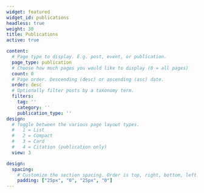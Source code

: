 ```yaml
---
widget: featured
widget_id: publications
headless: true
weight: 30
title: Publications
active: true

content:
  # Page type to display. E.g. post, event, or publication.
  page_type: publication
  # Choose how much pages you would like to display (0 = all pages)
  count: 0
  # Page order. Descending (desc) or ascending (asc) date.
  order: desc
  # Optionally filter posts by a taxonomy term.
  filters:
    tag: ''
    category: ''
    publication_type: ''
design:
  # Toggle between the various page layout types.
  #   1 = List
  #   2 = Compact
  #   3 = Card
  #   4 = Citation (publication only)
  view: 3

design:
  spacing:
    # Customize the section spacing. Order is top, right, bottom, left.
    padding: ["25px", "0", "25px", "0"]
---
```

